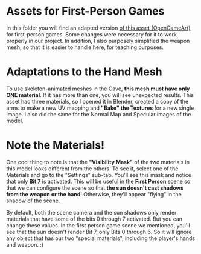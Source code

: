 # Assets for First-Person Games
In this folder you will find an adapted version [of this asset (OpenGameArt)](https://opengameart.org/content/realistic-ak-74-full-rigged-with-ik) for first-person games. Some changes were necessary for it to work properly in our project. In addition, I also purposely simplified the weapon mesh, so that it is easier to handle here, for teaching purposes.

# Adaptations to the Hand Mesh
To use skeleton-animated meshes in the Cave, **this mesh must have only ONE material**. If it has more than one, you will see unexpected results. This asset had three materials, so I opened it in Blender, created a copy of the arms to make a new UV mapping and **"Bake" the Textures** for a new single image. I also did the same for the Normal Map and Specular images of the model.

# Note the Materials!
One cool thing to note is that the **"Visibility Mask"** of the two materials in this model looks different from the others. To see it, select one of the Materials and go to the "Settings" sub-tab. You'll see this mask and notice that only **Bit 7** is activated. This will be useful in the **First Person** scene so that we can configure the scene so that **the sun doesn't cast shadows from the weapon or the hand**! Otherwise, they'll appear "flying" in the shadow of the scene.

By default, both the scene camera and the sun shadows only render materials that have some of the bits 0 through 7 activated. But you can change these values. In the first person game scene we mentioned, you'll see that the sun doesn't render Bit 7, only Bits 0 through 6. So it will ignore any object that has our two "special materials", including the player's hands and weapon. :)